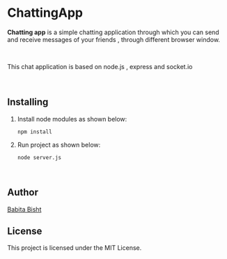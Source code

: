 <h1> ChattingApp</h1>

<p> <b>Chatting app</b> is a simple chatting application   through which you can send and receive messages of your friends , through different browser window. </p> <br>

<p> This chat application is based on node.js , express and socket.io  </p>

<br />

## Installing

<ol>

<li>Install node modules as shown below:</li>

`npm install`

<li>Run project as shown below:</li>

`node server.js`

</ol>
<br/>

## Author

<a href="https://github.com/Babitabisht">Babita Bisht</a> <br/>

## License

This project is licensed under the MIT License.
